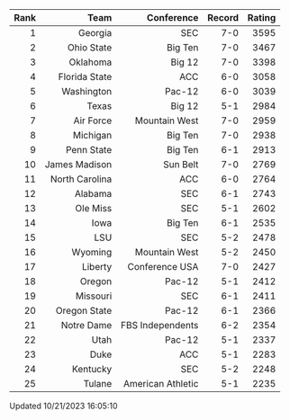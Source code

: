 | Rank  | Team                 | Conference           | Record   | Rating |
| ---:  | ---:                 | ---:                 | ---:     | ---:   |
| 1     | Georgia              | SEC                  | 7-0      | 3595   |
| 2     | Ohio State           | Big Ten              | 7-0      | 3467   |
| 3     | Oklahoma             | Big 12               | 7-0      | 3398   |
| 4     | Florida State        | ACC                  | 6-0      | 3058   |
| 5     | Washington           | Pac-12               | 6-0      | 3039   |
| 6     | Texas                | Big 12               | 5-1      | 2984   |
| 7     | Air Force            | Mountain West        | 7-0      | 2959   |
| 8     | Michigan             | Big Ten              | 7-0      | 2938   |
| 9     | Penn State           | Big Ten              | 6-1      | 2913   |
| 10    | James Madison        | Sun Belt             | 7-0      | 2769   |
| 11    | North Carolina       | ACC                  | 6-0      | 2764   |
| 12    | Alabama              | SEC                  | 6-1      | 2743   |
| 13    | Ole Miss             | SEC                  | 5-1      | 2602   |
| 14    | Iowa                 | Big Ten              | 6-1      | 2535   |
| 15    | LSU                  | SEC                  | 5-2      | 2478   |
| 16    | Wyoming              | Mountain West        | 5-2      | 2450   |
| 17    | Liberty              | Conference USA       | 7-0      | 2427   |
| 18    | Oregon               | Pac-12               | 5-1      | 2412   |
| 19    | Missouri             | SEC                  | 6-1      | 2411   |
| 20    | Oregon State         | Pac-12               | 6-1      | 2366   |
| 21    | Notre Dame           | FBS Independents     | 6-2      | 2354   |
| 22    | Utah                 | Pac-12               | 5-1      | 2337   |
| 23    | Duke                 | ACC                  | 5-1      | 2283   |
| 24    | Kentucky             | SEC                  | 5-2      | 2248   |
| 25    | Tulane               | American Athletic    | 5-1      | 2235   |

Updated 10/21/2023 16:05:10
